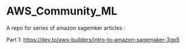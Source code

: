 # AWS_Community_ML

A repo for series of amazon sagemker articles : 


Part 1: https://dev.to/aws-builders/intro-to-amazon-sagemaker-3gp5 

<!-- Part 2:  -->

<!-- Part 3 -->

<!-- Part 4 -->

<!-- Part 5  -->

<!-- Part 6  -->

